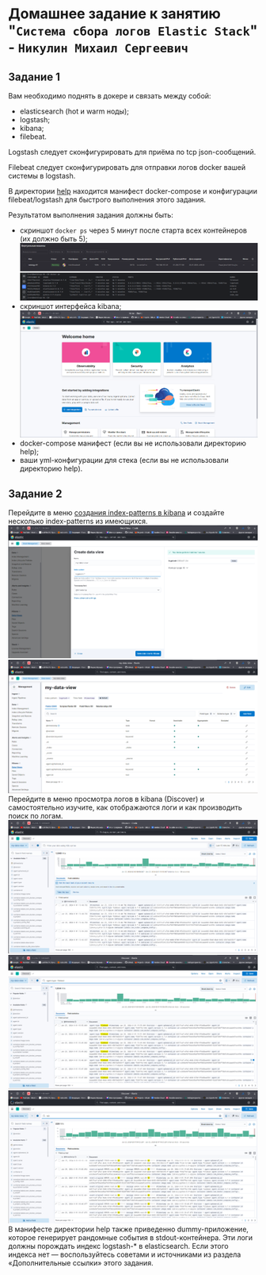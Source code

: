 # Домашнее задание к занятию "`Система сбора логов Elastic Stack`" - `Никулин Михаил Сергеевич`



## Задание 1

Вам необходимо поднять в докере и связать между собой:

- elasticsearch (hot и warm ноды);
- logstash;
- kibana;
- filebeat.

Logstash следует сконфигурировать для приёма по tcp json-сообщений.

Filebeat следует сконфигурировать для отправки логов docker вашей системы в logstash.

В директории [help](./help) находится манифест docker-compose и конфигурации filebeat/logstash для быстрого 
выполнения этого задания.

Результатом выполнения задания должны быть:

- скриншот `docker ps` через 5 минут после старта всех контейнеров (их должно быть 5);
![img_1.1.png](img%2Fimg_1.1.png)
![img_1.png](img%2Fimg_1.png)
- скриншот интерфейса kibana;
![img_2.png](img%2Fimg_2.png)
- docker-compose манифест (если вы не использовали директорию help);
- ваши yml-конфигурации для стека (если вы не использовали директорию help).

## Задание 2

Перейдите в меню [создания index-patterns  в kibana](http://localhost:5601/app/management/kibana/indexPatterns/create) и создайте несколько index-patterns из имеющихся.
![img_3.png](img%2Fimg_3.png)
![img_4.png](img%2Fimg_4.png)
Перейдите в меню просмотра логов в kibana (Discover) и самостоятельно изучите, как отображаются логи и как производить поиск по логам.
![img_5.png](img%2Fimg_5.png)
![img_6.png](img%2Fimg_6.png)
![img_7.png](img%2Fimg_7.png)
В манифесте директории help также приведенно dummy-приложение, которое генерирует рандомные события в stdout-контейнера.
Эти логи должны порождать индекс logstash-* в elasticsearch. Если этого индекса нет — воспользуйтесь советами и источниками из раздела «Дополнительные ссылки» этого задания.
 